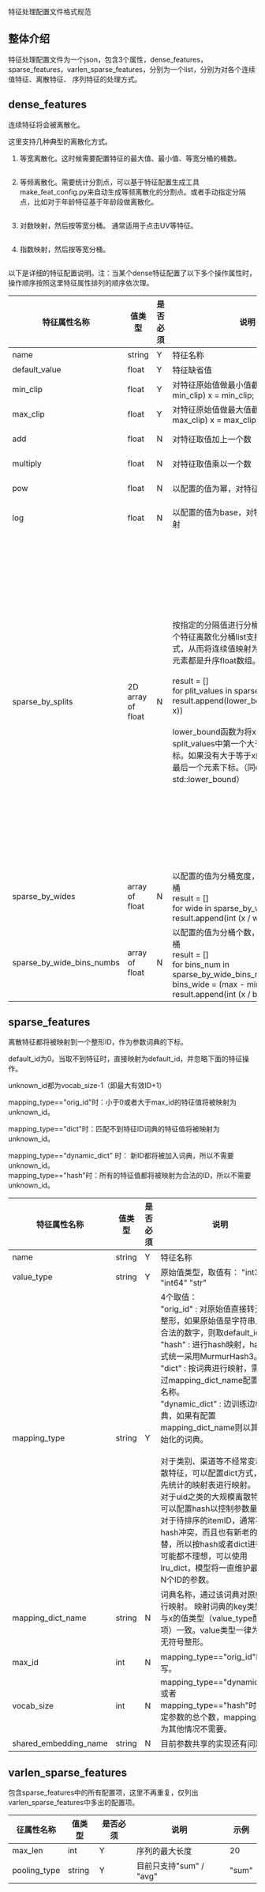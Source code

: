 特征处理配置文件格式规范

## 整体介绍

特征处理配置文件为一个json，包含3个属性，dense_features，sparse_features，varlen_sparse_features，分别为一个list，分别为对各个连续值特征、离散特征、 序列特征的处理方式。

## dense_features

连续特征将会被离散化。

这里支持几种典型的离散化方式。

1. 等宽离散化。这时候需要配置特征的最大值、最小值、等宽分桶的桶数。

   ```
   
   ```

2. 等频离散化。需要统计分割点，可以基于特征配置生成工具make_feat_config.py来自动生成等频离散化的分割点。或者手动指定分隔点，比如对于年龄特征基于年龄段做离散化。

   ```
   
   ```

3. 对数映射，然后按等宽分桶。 通常适用于点击UV等特征。

   ```
   
   ```

4. 指数映射，然后按等宽分桶。

   ```
   
   ```

   

   

以下是详细的特征配置说明。注：当某个dense特征配置了以下多个操作属性时，操作顺序按照这里特征属性排列的顺序依次理。

| 特征属性名称     | 值类型        | 是否必须 | 说明                                                         | 示例                                                         |
| ---------------- | ------------- | -------- | ------------------------------------------------------------ | ------------------------------------------------------------ |
| name             | string        | Y        | 特征名称                                                     | click_rate                                                   |
| default_value    | float         | Y        | 特征缺省值                                                   | 0.0                                                          |
| min_clip         | float         | Y        | 对特征原始值做最小值截断, if( x < min_clip) x = min_clip;    | 0.0                                                          |
| max_clip         | float         | Y        | 对特征原始值做最大值截断, if( x > max_clip) x = max_clip;    | 1.0                                                          |
| add              | float         | N        | 对特征取值加上一个数                                         | 3.0 则  x += 3.0                                             |
| multiply         | float         | N        | 对特征取值乘以一个数                                         | 3.0 则  x *= 3.0                                             |
| pow              | float         | N        | 以配置的值为幂，对特征取值按指数映射                         | 3.0 则  x = x^0.3                                            |
| log              | float         | N        | 以配置的值为base，对特征取值按对数映射                       | 3.0 则  x = log(x, 3.0)                                      |
| sparse_by_splits | 2D array of float | N        | 按指定的分隔值进行分桶。可以通过配置多个特征离散化分桶list支持多种离散化方式，从而将连续值映射为多个ID特征。每个元素都是升序float数组。<br /> <br />result = []<br />for plit_values in sparse_by_splits: <br />result.append(lower_bound(split_values, x))<br /><br />lower_bound函数为将x映射为split_values中第一个大于等于x的元素的下标。如果没有大于等于x的元素，则映射为最后一个元素下标。（同c++的std::lower_bound） | [[0, 0.1, 0.4, 1.0],  [0,  0.5, 1.0] ] <br />则： <br />当 x = -1 时, 将x映射为 0, 0 <br />当 x = 0 时, 将x映射为 0 当 x = 0.01  时, 将x映射为 1, 1 <br />当 x = 0.1  时, 将x映射为 1, 1<br />当 x = 0.2  时, 将x映射为  2, 1  当 x = 1.0  时, 将x映射为 3, 2 <br />当 x = 8.0  时, 将x映射为 3, 2 |
| sparse_by_wides   | array of float | N        | 以配置的值为分桶宽度，对特征进行等宽分桶<br />result = []<br />for wide in sparse_by_wides: <br />result.append(int (x / wide)) | [2.5, 5.0]<br />则：x = int(x / 2.5) , int(x/5.0)           |
| sparse_by_wide_bins_numbs | array of float | N | 以配置的值为分桶个数，对特征进行等宽分桶<br />result = []<br />for bins_num in sparse_by_wide_bins_numbs: <br />bins_wide = (max - min)/bins_num<br />result.append(int (x / bins_wide)) |  |

## sparse_features

离散特征都将被映射到一个整形ID，作为参数词典的下标。

default_id为0。当取不到特征时，直接映射为default_id，并忽略下面的特征操作。

unknown_id都为vocab_size-1（即最大有效ID+1）

mapping_type=="orig_id"时：小于0或者大于max_id的特征值将被映射为unknown_id。 

mapping_type=="dict"时：匹配不到特征ID词典的特征值将被映射为unknown_id。

mapping_type=="dynamic_dict" 时： 新ID都将被加入词典，所以不需要unknown_id。<br />mapping_type=="hash"时：所有的特征值都将被映射为合法的ID，所以不需要unknown_id。

| 特征属性名称          | 值类型 | 是否必须 | 说明                                                         | 示例                 |
| --------------------- | ------ | -------- | ------------------------------------------------------------ | -------------------- |
| name                  | string | Y        | 特征名称                                                     | "bid"                |
| value_type            | string | Y        | 原始值类型，取值有： "int32" "int64" "str"                   | str                  |
| mapping_type          | string | Y        | 4个取值：<br />"orig_id" : 对原始值直接转无符号整形，如果原始值是字符串且不是合法的数字，则取default_id <br /> "hash" : 进行hash映射，hash方式统一采用MurmurHash3。<br />"dict" : 按词典进行映射，需要通过mapping_dict_name配置词典名称。<br />"dynamic_dict" : 边训练边构建词典，如果有配置mapping_dict_name则以其为初始化的词典。<br /><br />对于类别、渠道等不经常变动的离散特征，可以配置dict方式，按事先统计的映射表进行映射。<br />对于uid之类的大规模离散特征，可以配置hash以控制参数量。<br />对于待排序的itemID，通常不希望hash冲突，而且也有新老的更替，所以按hash或者dict进行映射可能都不理想，可以使用lru_dict，模型将一直维护最新的N个ID的参数。 | "dict"               |
| mapping_dict_name     | string | N        | 词典名称，通过该词典对原始值进行映射。 映射词典的key类型必须与x的值类型（value_type配置项）一致。value类型一律为32位无符号整形。 | "tagname2tagid.dict" |
| max_id                | int    | N        | mapping_type=="orig_id"时需填写。                            | 8888                 |
| vocab_size            | int    | N        | mapping_type=="dynamic_dict" 或者 mapping_type=="hash"时：确定参数的总个数，mapping_type为其他情况不需要。 |                      |
| shared_embedding_name | string | N        | 目前参数共享的实现还有问题。                                 |                      |


## varlen_sparse_features

包含sparse_features中的所有配置项，这里不再重复，仅列出varlen_sparse_features中多出的配置项。

| 征属性名称   | 值类型 | 是否必须 | 说明                    | 示例  |
| ------------ | ------ | -------- | ----------------------- | ----- |
| max_len      | int    | Y        | 序列的最大长度          | 20    |
| pooling_type | string | Y        | 目前只支持"sum" / "avg" | "sum" |

